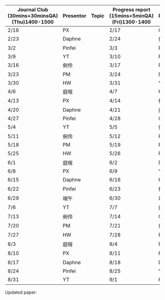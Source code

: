| Journal Club  <br>(30mins+30minsQA)  <br>(Thu)1400-1500 | Presentor | Topic | Progress report  <br>(15mins+5minQA)  <br>(Fri)1300-1400 | Presentor |        |        |
| ------------------------------------------------------- | --------- | ----- | -------------------------------------------------------- | --------- | ------ | ------ |
| 2/16                                                    | PX        |       | 2/17                                                     | Calvin    | HW     | Pinfei |
| 2/23                                                    | Daphne    |       | 2/24                                                     | 俐伶      | 郁書   | Daphne |
| 3/2                                                     | Pinfei    |       | 3/3                                                      | PX        | 庭暄   | YT     |
| 3/9                                                     | YT        |       | 3/10                                                     | PM        | Calvin | HW     |
| 3/16                                                    | 俐伶      |       | 3/17                                                     | Pinfei    | 俐伶   | 郁書   |
| 3/23                                                    | PM        |       | 3/24                                                     | Daphne    | PX     | 庭暄   |
| 3/30                                                    | HW        |       | 3/31                                                     | YT        | PM     | Calvin |
| 4/6                                                     | 庭暄      |       | 4/7                                                      | HW        | Pinfei | 俐伶   |
| 4/13                                                    | PX        |       | 4/14                                                     | 郁書      | Daphne | PX     |
| 4/20                                                    | Daphne    |       | 4/21                                                     | 庭暄      | YT     | PM     |
| 4/27                                                    | Pinfei    |       | 4/28                                                     | Calvin    | HW     | Pinfei |
| 5/4                                                     | YT        |       | 5/5                                                      | 俐伶      | 郁書   | Daphne |
| 5/11                                                    | 俐伶      |       | 5/12                                                     | PX        | 庭暄   | YT     |
| 5/18                                                    | PM        |       | 5/19                                                     | PM        | Calvin | HW     |
| 5/25                                                    | HW        |       | 5/26                                                     | Pinfei    | 俐伶   | 郁書   |
| 6/1                                                     | 庭暄      |       | 6/2                                                      | Daphne    | PX     | 庭暄   |
| 6/8                                                     | PX        |       | 6/9                                                      | YT        | PM     | Calvin |
| 6/15                                                    | Daphne    |       | 6/16                                                     | HW        | Pinfei | 俐伶   |
| 6/22                                                    | Pinfei    |       | 6/23                                                     | 郁書      | Daphne | PX     |
| 6/29                                                    | 端午      |       | 6/30                                                     | 端午      | 端午   | 端午   |
| 7/6                                                     | YT        |       | 7/7                                                      | 庭暄      | YT     | PM     |
| 7/13                                                    | 俐伶      |       | 7/14                                                     | Calvin    | HW     | Pinfei |
| 7/20                                                    | PM        |       | 7/21                                                     | 俐伶      | 郁書   | Daphne |
| 7/27                                                    | HW        |       | 7/28                                                     | PX        | 庭暄   | YT     |
| 8/3                                                     | 庭暄      |       | 8/4                                                      | PM        | Calvin | HW     |
| 8/10                                                    | PX        |       | 8/11                                                     | Pinfei    | 俐伶   | 郁書   |
| 8/17                                                    | Daphne    |       | 8/18                                                     | Daphne    | PX     | 庭暄   |
| 8/24                                                    | Pinfei    |       | 8/25                                                     | YT        | PM     | Calvin |
| 8/31                                                    | YT        |       | 9/1                                                      | HW        | Pinfei | 俐伶   |

Updated paper:  <br> 